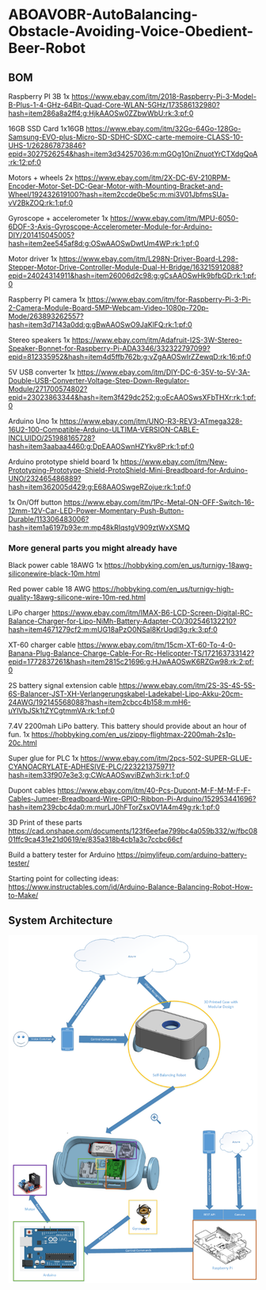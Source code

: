 # ABOAVOBR-AutoBalancing-Obstacle-Avoiding-Voice-Obedient-Beer-Robot

## BOM

Raspberry PI 3B
1x https://www.ebay.com/itm/2018-Raspberry-Pi-3-Model-B-Plus-1-4-GHz-64Bit-Quad-Core-WLAN-5GHz/173586132980?hash=item286a8a2ff4:g:HjkAAOSw0ZZbwWbU:rk:3:pf:0

16GB SSD Card
1x16GB https://www.ebay.com/itm/32Go-64Go-128Go-Samsung-EVO-plus-Micro-SD-SDHC-SDXC-carte-memoire-CLASS-10-UHS-1/262867873846?epid=3027526254&hash=item3d34257036:m:mGOg1OniZnuotYrCTXdgQoA:rk:12:pf:0

Motors + wheels
2x https://www.ebay.com/itm/2X-DC-6V-210RPM-Encoder-Motor-Set-DC-Gear-Motor-with-Mounting-Bracket-and-Wheel/192432619100?hash=item2ccde0be5c:m:mi3V01JbfmsSUa-vV2BkZOQ:rk:1:pf:0

Gyroscope + accelerometer
1x https://www.ebay.com/itm/MPU-6050-6DOF-3-Axis-Gyroscope-Accelerometer-Module-for-Arduino-DIY/201415045005?hash=item2ee545af8d:g:OSwAAOSwDwtUm4WP:rk:1:pf:0

Motor driver
1x https://www.ebay.com/itm/L298N-Driver-Board-L298-Stepper-Motor-Drive-Controller-Module-Dual-H-Bridge/163215912088?epid=24024314911&hash=item26006d2c98:g:gCsAAOSwHk9bfbGD:rk:1:pf:0

Raspberry PI camera
1x https://www.ebay.com/itm/for-Raspberry-Pi-3-Pi-2-Camera-Module-Board-5MP-Webcam-Video-1080p-720p-Mode/263893262557?hash=item3d7143a0dd:g:gBwAAOSwO9JaKlFQ:rk:1:pf:0

Stereo speakers
1x https://www.ebay.com/itm/Adafruit-I2S-3W-Stereo-Speaker-Bonnet-for-Raspberry-Pi-ADA3346/332322797099?epid=812335952&hash=item4d5ffb762b:g:vZgAAOSwIrZZewqD:rk:16:pf:0

5V USB converter
1x https://www.ebay.com/itm/DIY-DC-6-35V-to-5V-3A-Double-USB-Converter-Voltage-Step-Down-Regulator-Module/271700574802?epid=23023863344&hash=item3f429dc252:g:oEcAAOSwsXFbTHXr:rk:1:pf:0

Arduino Uno
1x https://www.ebay.com/itm/UNO-R3-REV3-ATmega328-16U2-100-Compatible-Arduino-ULTIMA-VERSION-CABLE-INCLUIDO/251988165728?hash=item3aabaa4460:g:DpEAAOSwnHZYkv8P:rk:1:pf:0

Arduino prototype shield board
1x https://www.ebay.com/itm/New-Prototyping-Prototype-Shield-ProtoShield-Mini-Breadboard-for-Arduino-UNO/232465486889?hash=item362005d429:g:E68AAOSwgeRZojue:rk:1:pf:0

1x On/Off button
https://www.ebay.com/itm/1Pc-Metal-ON-OFF-Switch-16-12mm-12V-Car-LED-Power-Momentary-Push-Button-Durable/113306483006?hash=item1a6197b93e:m:mp48kRIqstgV909ztWxXSMQ

### More general parts you might already have
Black power cable 18AWG
1x https://hobbyking.com/en_us/turnigy-18awg-siliconewire-black-10m.html

Red power cable 18 AWG
https://hobbyking.com/en_us/turnigy-high-quality-18awg-silicone-wire-10m-red.html

LiPo charger
https://www.ebay.com/itm/IMAX-B6-LCD-Screen-Digital-RC-Balance-Charger-for-Lipo-NiMh-Battery-Adapter-CO/302546132210?hash=item4671279cf2:m:mUG18aPzO0NSal8KrUqdI3g:rk:3:pf:0

XT-60 charger cable
https://www.ebay.com/itm/15cm-XT-60-To-4-0-Banana-Plug-Balance-Charge-Cable-For-Rc-Helicopter-TS/172163733142?epid=1772837261&hash=item2815c21696:g:HJwAAOSwK6RZGw98:rk:2:pf:0

2S battery signal extension cable
https://www.ebay.com/itm/2S-3S-4S-5S-6S-Balancer-JST-XH-Verlangerungskabel-Ladekabel-Lipo-Akku-20cm-24AWG/192145568088?hash=item2cbcc4b158:m:mH6-uYlVbJSk1tZYCgtmmVA:rk:1:pf:0

7.4V 2200mah LiPo battery. This battery should provide about an hour of fun.
1x https://hobbyking.com/en_us/zippy-flightmax-2200mah-2s1p-20c.html

Super glue for PLC
1x https://www.ebay.com/itm/2pcs-502-SUPER-GLUE-CYANOACRYLATE-ADHESIVE-PLC/223221375971?hash=item33f907e3e3:g:CWcAAOSwviBZwh3i:rk:1:pf:0

Dupont cables
https://www.ebay.com/itm/40-Pcs-Dupont-M-F-M-M-F-F-Cables-Jumper-Breadboard-Wire-GPIO-Ribbon-Pi-Arduino/152953441696?hash=item239cbc4da0:m:murLJ0hFTorZsxOV1A4m49g:rk:1:pf:0

3D Print of these parts
https://cad.onshape.com/documents/123f6eefae799bc4a059b332/w/fbc0801ffc9ca431e21d0619/e/835a318b4cb1a3c7ccbc66cf

Build a battery tester for Arduino
https://pimylifeup.com/arduino-battery-tester/

Starting point for collecting ideas:
https://www.instructables.com/id/Arduino-Balance-Balancing-Robot-How-to-Make/

## System Architecture
![](./Documents/SystemDiagram.png)
